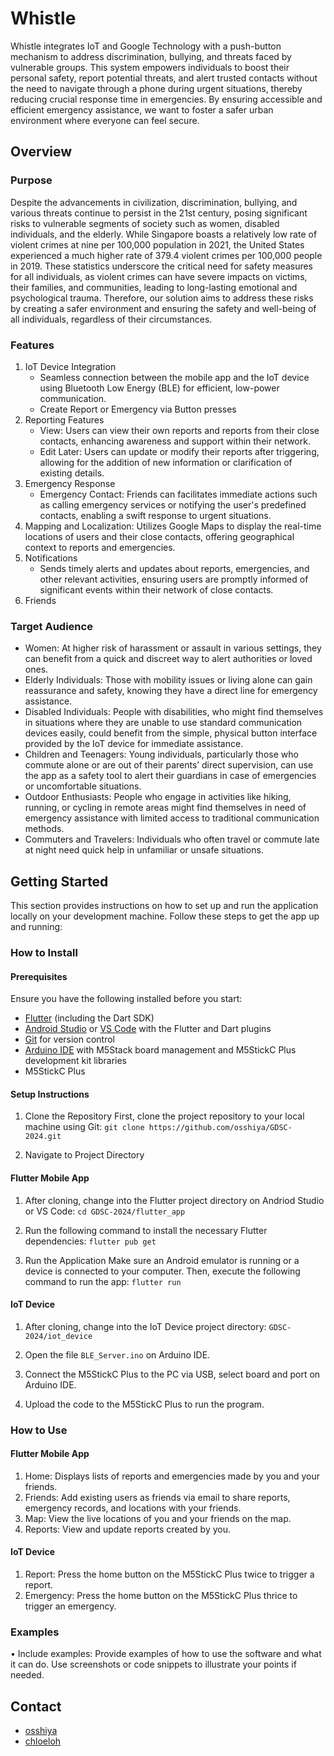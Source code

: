 # Whistle
Whistle integrates IoT and Google Technology with a push-button mechanism to address discrimination, bullying, and threats faced by vulnerable groups. This system empowers individuals to boost their personal safety, report potential threats, and alert trusted contacts without the need to navigate through a phone during urgent situations, thereby reducing crucial response time in emergencies. By ensuring accessible and efficient emergency assistance, we want to foster a safer urban environment where everyone can feel secure.

## Overview

### Purpose
Despite the advancements in civilization, discrimination, bullying, and various threats continue to persist in the 21st century, posing significant risks to vulnerable segments of society such as women, disabled individuals, and the elderly. While Singapore boasts a relatively low rate of violent crimes at nine per 100,000 population in 2021, the United States experienced a much higher rate of 379.4 violent crimes per 100,000 people in 2019. These statistics underscore the critical need for safety measures for all individuals, as violent crimes can have severe impacts on victims, their families, and communities, leading to long-lasting emotional and psychological trauma. Therefore, our solution aims to address these risks by creating a safer environment and ensuring the safety and well-being of all individuals, regardless of their circumstances.

### Features
1. IoT Device Integration
    - Seamless connection between the mobile app and the IoT device using Bluetooth Low Energy (BLE) for efficient, low-power communication.
    - Create Report or Emergency via Button presses
3. Reporting Features
    - View: Users can view their own reports and reports from their close contacts, enhancing awareness and support within their network.
    - Edit Later: Users can update or modify their reports after triggering, allowing for the addition of new information or clarification of existing details.
4. Emergency Response
   - Emergency Contact: Friends can facilitates immediate actions such as calling emergency services or notifying the user's predefined contacts, enabling a swift response to urgent situations.
6. Mapping and Localization: Utilizes Google Maps to display the real-time locations of users and their close contacts, offering geographical context to reports and emergencies.
7. Notifications
    - Sends timely alerts and updates about reports, emergencies, and other relevant activities, ensuring users are promptly informed of significant events within their network of close contacts.
8. Friends

### Target Audience
- Women: At higher risk of harassment or assault in various settings, they can benefit from a quick and discreet way to alert authorities or loved ones.
- Elderly Individuals: Those with mobility issues or living alone can gain reassurance and safety, knowing they have a direct line for emergency assistance.
- Disabled Individuals: People with disabilities, who might find themselves in situations where they are unable to use standard communication devices easily, could benefit from the simple, physical button interface provided by the IoT device for immediate assistance.
- Children and Teenagers: Young individuals, particularly those who commute alone or are out of their parents’ direct supervision, can use the app as a safety tool to alert their guardians in case of emergencies or uncomfortable situations.
- Outdoor Enthusiasts: People who engage in activities like hiking, running, or cycling in remote areas might find themselves in need of emergency assistance with limited access to traditional communication methods.
- Commuters and Travelers: Individuals who often travel or commute late at night need quick help in unfamiliar or unsafe situations.

## Getting Started
This section provides instructions on how to set up and run the application locally on your development machine. Follow these steps to get the app up and running:

### How to Install

#### Prerequisites
Ensure you have the following installed before you start:
- [Flutter](https://flutter.dev/) (including the Dart SDK)
- [Android Studio](https://developer.android.com/studio) or [VS Code](https://code.visualstudio.com/) with the Flutter and Dart plugins
- [Git](https://git-scm.com/) for version control
- [Arduino IDE](https://www.arduino.cc/) with M5Stack board management and M5StickC Plus development kit libraries
- M5StickC Plus

#### Setup Instructions
1. Clone the Repository
First, clone the project repository to your local machine using Git:
`git clone https://github.com/osshiya/GDSC-2024.git`

2. Navigate to Project Directory

#### Flutter Mobile App
1. After cloning, change into the Flutter project directory on Andriod Studio or VS Code:
`cd GDSC-2024/flutter_app`

2. Run the following command to install the necessary Flutter dependencies:
`flutter pub get`

3. Run the Application
Make sure an Android emulator is running or a device is connected to your computer. Then, execute the following command to run the app:
`flutter run`

#### IoT Device
1. After cloning, change into the IoT Device project directory:
`GDSC-2024/iot_device`

2. Open the file `BLE_Server.ino` on Arduino IDE.

3. Connect the M5StickC Plus to the PC via USB, select board and port on Arduino IDE.

4. Upload the code to the M5StickC Plus to run the program.

### How to Use

#### Flutter Mobile App
1. Home: Displays lists of reports and emergencies made by you and your friends.
2. Friends: Add existing users as friends via email to share reports, emergency records, and locations with your friends.
3. Map: View the live locations of you and your friends on the map.
4. Reports: View and update reports created by you.

#### IoT Device
1. Report: Press the home button on the M5StickC Plus twice to trigger a report.
2. Emergency: Press the home button on the M5StickC Plus thrice to trigger an emergency.

### Examples
• Include examples: Provide examples of how to use the software and what it can 
do. Use screenshots or code snippets to illustrate your points if needed.

## Contact
- [osshiya](mailto:osshiya@gmail.com)
- [chloeloh](mailto:chloe.r.loh@gmail.com)
